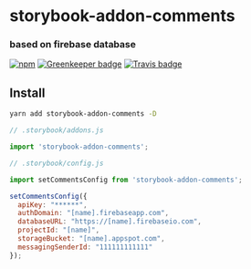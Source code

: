 # storybook-addon-comments
### based on firebase database

[![npm](https://img.shields.io/npm/v/storybook-addon-comments.svg)](https://www.npmjs.com/package/storybook-addon-comments)
[![Greenkeeper badge](https://badges.greenkeeper.io/stk-dmitry/storybook-addon-comments.svg)](https://greenkeeper.io/)
[![Travis badge](https://api.travis-ci.com/stk-dmitry/storybook-addon-comments.svg?branch=master)](https://travis-ci.com/stk-dmitry/storybook-addon-comments)


## Install
```sh
yarn add storybook-addon-comments -D
```

```js
// .storybook/addons.js

import 'storybook-addon-comments';
```

```js
// .storybook/config.js

import setCommentsConfig from 'storybook-addon-comments';

setCommentsConfig({
  apiKey: "******",
  authDomain: "[name].firebaseapp.com",
  databaseURL: "https://[name].firebaseio.com",
  projectId: "[name]",
  storageBucket: "[name].appspot.com",
  messagingSenderId: "111111111111"
});
```
